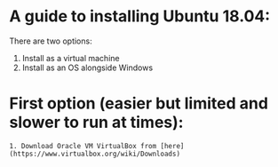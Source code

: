 # A guide to installing Ubuntu 18.04:

There are two options:

1. Install as a virtual machine
2. Install as an OS alongside Windows


# First option (easier but limited and slower to run at times):

    1. Download Oracle VM VirtualBox from [here](https://www.virtualbox.org/wiki/Downloads)